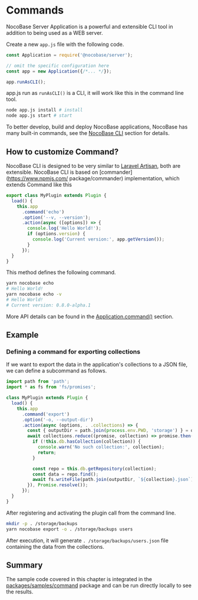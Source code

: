 # Commands

NocoBase Server Application is a powerful and extensible CLI tool in addition to being used as a WEB server.

Create a new `app.js` file with the following code.

```ts
const Application = require('@nocobase/server');

// omit the specific configuration here
const app = new Application({/*... */});

app.runAsCLI();
```

app.js run as ``runAsCLI()`` is a CLI,  it will work like this in the command line tool.

```bash
node app.js install # install
node app.js start # start
```

To better develop, build and deploy NocoBase applications, NocoBase has many built-in commands, see the [NocoBase CLI](/api/cli) section for details.

## How to customize Command?

NocoBase CLI is designed to be very similar to [Laravel Artisan](https://laravel.com/docs/9.x/artisan), both are extensible. NocoBase CLI is based on [commander](https://www.npmjs.com/ package/commander) implementation, which extends Command like this

```ts
export class MyPlugin extends Plugin {
  load() {
    this.app
      .command('echo')
      .option('--v, --version');
      .action(async ([options]) => {
        console.log('Hello World!');
        if (options.version) {
          console.log('Current version:', app.getVersion());
        }
      });
  }
}
```

This method defines the following command.

```bash
yarn nocobase echo
# Hello World!
yarn nocobase echo -v
# Hello World!
# Current version: 0.8.0-alpha.1
```

More API details can be found in the [Application.command()](/api/server/application#command) section.

## Example

### Defining a command for exporting collections

If we want to export the data in the application's collections to a JSON file, we can define a subcommand as follows.

```ts
import path from 'path';
import * as fs from 'fs/promises';

class MyPlugin extends Plugin {
  load() {
    this.app
      .command('export')
      .option('-o, --output-dir')
      .action(async (options, . .collections) => {
        const { outputDir = path.join(process.env.PWD, 'storage') } = options;
        await collections.reduce((promise, collection) => promise.then(async () => {
          if (!this.db.hasCollection(collection)) {
            console.warn('No such collection:', collection);
            return;
          }

          const repo = this.db.getRepository(collection);
          const data = repo.find();
          await fs.writeFile(path.join(outputDir, `${collection}.json`), JSON.stringify(data), { mode: 0o644 });
        }), Promise.resolve());
      });
  }
}
```

After registering and activating the plugin call from the command line.

```bash
mkdir -p . /storage/backups
yarn nocobase export -o . /storage/backups users
```

After execution, it will generate `. /storage/backups/users.json` file containing the data from the collections.

## Summary

The sample code covered in this chapter is integrated in the [packages/samples/command](https://github.com/nocobase/nocobase/tree/main/packages/samples/command) package and can be run directly locally to see the results.
